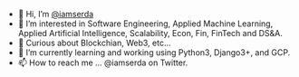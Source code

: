 - 👋 Hi, I’m [@iamserda](https://twitter.com/iamserda)
- 👀 I’m interested in Software Engineering, Applied Machine Learning, Applied Artificial Intelligence, Scalability, Econ, Fin, FinTech and DS&A. 
- 👀 Curious about Blockchian, Web3, etc...
- 🌱 I’m currently learning and working using Python3, Django3+, and GCP.
- 📫 How to reach me ... @iamserda on Twitter.

<!---
iamserda/iamserda is a ✨ special ✨ repository because its `README.md` (this file) appears on your GitHub profile.
You can click the Preview link to take a look at your changes.
--->
